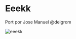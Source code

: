 # Eeekk

Port por Jose Manuel @delgrom

![eeekk](https://user-images.githubusercontent.com/31018768/73795965-3c4f5300-47ac-11ea-82e2-de15dc6faaeb.jpg)

